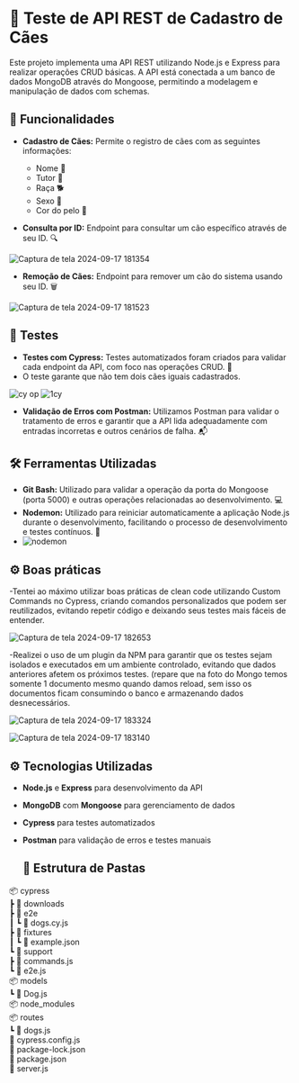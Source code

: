 # 🐾 Teste de API REST de Cadastro de Cães

Este projeto implementa uma API REST utilizando Node.js e Express para realizar operações CRUD básicas. A API está conectada a um banco de dados MongoDB através do Mongoose, permitindo a modelagem e manipulação de dados com schemas.

## 🚀 Funcionalidades

- **Cadastro de Cães:** Permite o registro de cães com as seguintes informações:
  - Nome 🐶
  - Tutor 👤
  - Raça 🐕
  - Sexo 🚻
  - Cor do pelo 🎨

- **Consulta por ID:** Endpoint para consultar um cão específico através de seu ID. 🔍

![Captura de tela 2024-09-17 181354](https://github.com/user-attachments/assets/35eea5f9-338c-4727-8fa0-02649023850a)

- **Remoção de Cães:** Endpoint para remover um cão do sistema usando seu ID. 🗑️

 ![Captura de tela 2024-09-17 181523](https://github.com/user-attachments/assets/47a44dfb-dda6-457f-9352-01acb02aed72)

## 🧪 Testes

- **Testes com Cypress:** Testes automatizados foram criados para validar cada endpoint da API, com foco nas operações CRUD. 🔧
- O teste garante que não tem dois cães iguais cadastrados.

![cy op](https://github.com/user-attachments/assets/6ea2b78c-c46c-4929-99cd-544789249183)
![1cy](https://github.com/user-attachments/assets/30960a0f-e251-4121-b110-f4bc70b96464)


- **Validação de Erros com Postman:** Utilizamos Postman para validar o tratamento de erros e garantir que a API lida adequadamente com entradas incorretas e outros cenários de falha. 📬
  

## 🛠️ Ferramentas Utilizadas

- **Git Bash:** Utilizado para validar a operação da porta do Mongoose (porta 5000) e outras operações relacionadas ao desenvolvimento. 💻
- **Nodemon:** Utilizado para reiniciar automaticamente a aplicação Node.js durante o desenvolvimento, facilitando o processo de desenvolvimento e testes contínuos. 🔄
- ![nodemon](https://github.com/user-attachments/assets/c9047c84-601f-4321-bc47-6d5b1ab09a11)


## ⚙️ Boas práticas

-Tentei ao máximo utilizar boas práticas de clean code utilizando Custom Commands no Cypress, criando comandos personalizados que podem ser reutilizados, evitando repetir código e deixando seus testes mais fáceis de entender.

![Captura de tela 2024-09-17 182653](https://github.com/user-attachments/assets/97743936-753a-40ba-9cc3-6d33498c2eb3)

-Realizei o uso de um plugin da NPM para garantir que os testes sejam isolados e executados em um ambiente controlado, evitando que dados anteriores afetem os próximos testes. (repare que na foto do Mongo temos somente 1 documento mesmo quando damos reload, sem isso os documentos ficam consumindo o banco e armazenando dados desnecessários.


![Captura de tela 2024-09-17 183324](https://github.com/user-attachments/assets/3d4c4391-7246-4225-bc12-8df26db19d48)

![Captura de tela 2024-09-17 183140](https://github.com/user-attachments/assets/43de30d7-7460-4e1b-a3f6-28c4a5d7bece)



## ⚙️ Tecnologias Utilizadas

- **Node.js** e **Express** para desenvolvimento da API
- **MongoDB** com **Mongoose** para gerenciamento de dados
- **Cypress** para testes automatizados
- **Postman** para validação de erros e testes manuais

  ## 📁 Estrutura de Pastas

📦 cypress  
 ┣ 📂 downloads  
 ┣ 📂 e2e  
 ┃ ┗ 📜 dogs.cy.js  
 ┣ 📂 fixtures  
 ┃ ┗ 📜 example.json  
 ┗ 📂 support  
   ┣ 📜 commands.js  
   ┗ 📜 e2e.js  
📦 models  
 ┗ 📜 Dog.js  
📦 node_modules  
📦 routes  
 ┗ 📜 dogs.js  
📜 cypress.config.js  
📜 package-lock.json  
📜 package.json  
📜 server.js

